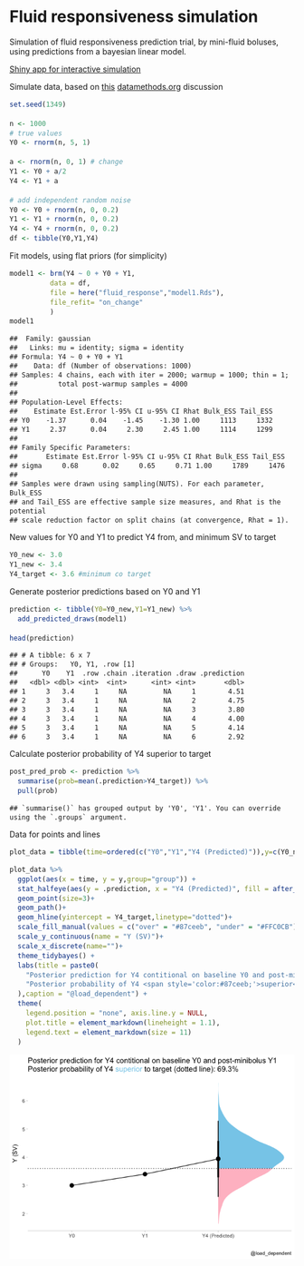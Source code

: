 Fluid responsiveness simulation
================

Simulation of fluid responsiveness prediction trial, by mini-fluid
boluses, using predictions from a bayesian linear model.

[Shiny app for interactive
simulation](https://lmsaxhaug.shinyapps.io/fluid_response_sim/)

Simulate data, based on
[this](https://discourse.datamethods.org/t/calculating-correlation-between-consecutive-changes-dealing-with-spurious-correlation/4528/6)
[datamethods.org](datamethods.org) discussion

``` r
set.seed(1349)

n <- 1000
# true values
Y0 <- rnorm(n, 5, 1)

a <- rnorm(n, 0, 1) # change
Y1 <- Y0 + a/2
Y4 <- Y1 + a

# add independent random noise
Y0 <- Y0 + rnorm(n, 0, 0.2)
Y1 <- Y1 + rnorm(n, 0, 0.2)
Y4 <- Y4 + rnorm(n, 0, 0.2)
df <- tibble(Y0,Y1,Y4)
```

Fit models, using flat priors (for simplicity)

``` r
model1 <- brm(Y4 ~ 0 + Y0 + Y1,
          data = df,
          file = here("fluid_response","model1.Rds"),
          file_refit= "on_change"
          )
model1
```

    ##  Family: gaussian 
    ##   Links: mu = identity; sigma = identity 
    ## Formula: Y4 ~ 0 + Y0 + Y1 
    ##    Data: df (Number of observations: 1000) 
    ## Samples: 4 chains, each with iter = 2000; warmup = 1000; thin = 1;
    ##          total post-warmup samples = 4000
    ## 
    ## Population-Level Effects: 
    ##    Estimate Est.Error l-95% CI u-95% CI Rhat Bulk_ESS Tail_ESS
    ## Y0    -1.37      0.04    -1.45    -1.30 1.00     1113     1332
    ## Y1     2.37      0.04     2.30     2.45 1.00     1114     1299
    ## 
    ## Family Specific Parameters: 
    ##       Estimate Est.Error l-95% CI u-95% CI Rhat Bulk_ESS Tail_ESS
    ## sigma     0.68      0.02     0.65     0.71 1.00     1789     1476
    ## 
    ## Samples were drawn using sampling(NUTS). For each parameter, Bulk_ESS
    ## and Tail_ESS are effective sample size measures, and Rhat is the potential
    ## scale reduction factor on split chains (at convergence, Rhat = 1).

New values for Y0 and Y1 to predict Y4 from, and minimum SV to target

``` r
Y0_new <- 3.0
Y1_new <- 3.4
Y4_target <- 3.6 #minimum co target
```

Generate posterior predictions based on Y0 and Y1

``` r
prediction <- tibble(Y0=Y0_new,Y1=Y1_new) %>%
  add_predicted_draws(model1)

head(prediction)
```

    ## # A tibble: 6 x 7
    ## # Groups:   Y0, Y1, .row [1]
    ##      Y0    Y1  .row .chain .iteration .draw .prediction
    ##   <dbl> <dbl> <int>  <int>      <int> <int>       <dbl>
    ## 1     3   3.4     1     NA         NA     1        4.51
    ## 2     3   3.4     1     NA         NA     2        4.75
    ## 3     3   3.4     1     NA         NA     3        3.80
    ## 4     3   3.4     1     NA         NA     4        4.00
    ## 5     3   3.4     1     NA         NA     5        4.14
    ## 6     3   3.4     1     NA         NA     6        2.92

Calculate posterior probability of Y4 superior to target

``` r
post_pred_prob <- prediction %>%
  summarise(prob=mean(.prediction>Y4_target)) %>%
  pull(prob)
```

    ## `summarise()` has grouped output by 'Y0', 'Y1'. You can override using the `.groups` argument.

Data for points and lines

``` r
plot_data = tibble(time=ordered(c("Y0","Y1","Y4 (Predicted)")),y=c(Y0_new,Y1_new,mean(prediction$.prediction)),group="group")
```

``` r
plot_data %>%
  ggplot(aes(x = time, y = y,group="group")) +
  stat_halfeye(aes(y = .prediction, x = "Y4 (Predicted)", fill = after_stat(ifelse(y > Y4_target, "over", "under"))), data = prediction) +
  geom_point(size=3)+
  geom_path()+
  geom_hline(yintercept = Y4_target,linetype="dotted")+
  scale_fill_manual(values = c("over" = "#87ceeb", "under" = "#FFC0CB")) +
  scale_y_continuous(name = "Y (SV)")+
  scale_x_discrete(name="")+
  theme_tidybayes() +
  labs(title = paste0(
    "Posterior prediction for Y4 contitional on baseline Y0 and post-minibolus Y1 <br>",
    "Posterior probability of Y4 <span style='color:#87ceeb;'>superior</span> to target (dotted line): ", scales::percent(post_pred_prob, accuracy = .1)
  ),caption = "@load_dependent") +
  theme(
    legend.position = "none", axis.line.y = NULL,
    plot.title = element_markdown(lineheight = 1.1),
    legend.text = element_markdown(size = 11)
  )
```

![](README_files/figure-gfm/plot-1.png)<!-- -->
